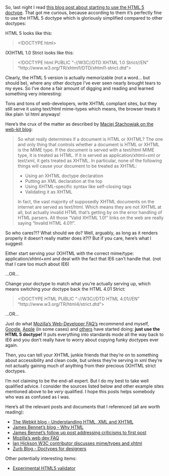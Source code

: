 <!--
slug: your-xhtml-efforts-are-wasted-use-html5-doctypes
date: Wed Jul 22 2009 07:05:00 GMT+0200 (CEST)
tags: html5, xhtml, web standards
title: Your XHTML efforts are (probably) wasted
id: 146572148
link: http://joreteg.com/post/146572148/your-xhtml-efforts-are-wasted-use-html5-doctypes
raw: {"blog_name":"henrikjoreteg","id":146572148,"post_url":"http://joreteg.com/post/146572148/your-xhtml-efforts-are-wasted-use-html5-doctypes","slug":"your-xhtml-efforts-are-wasted-use-html5-doctypes","type":"text","date":"2009-07-22 05:05:00 GMT","timestamp":1248239100,"state":"published","format":"markdown","reblog_key":"LfhrXeYj","tags":["html5","xhtml","web standards"],"short_url":"http://tmblr.co/ZgL_Yy8l8Dq","recommended_source":null,"recommended_color":null,"highlighted":[],"note_count":0,"title":"Your XHTML efforts are (probably) wasted","body":"<p>So, last night I read <a href=\"http://www.zurb.com/article/282/doctypes-for-designers\">this blog post about starting to use the HTML 5 doctype</a>. That got me curious, because according to them it&rsquo;s perfectly fine to use the HTML 5 doctype which is gloriously simplified compared to other doctypes:</p>\n\n<p>HTML 5 looks like this:</p>\n\n<blockquote>\n  <p>&lt;!DOCTYPE html&gt;</p>\n</blockquote>\n\n<p>(X)HTML 1.0 Strict looks like this:</p>\n\n<blockquote>\n  <p>&lt;!DOCTYPE html PUBLIC &ldquo;-//W3C//DTD XHTML 1.0 Strict//EN&rdquo;\n  &ldquo;http://www.w3.org/TR/xhtml1/DTD/xhtml1-strict.dtd&rdquo;&gt;</p>\n</blockquote>\n\n<p>Clearly, the HTML 5 version is actually memorizable (not a word&hellip; but should be), where any other doctype I&rsquo;ve ever seen nearly brought tears to my eyes. So I&rsquo;ve done a fair amount of digging and reading and learned something very interesting:</p>\n\n<p>Tons and tons of web-developers, write XHTML compliant sites, but they still serve it using text/html mime-types which means, the browser treats it like plain &lsquo;ol html anyways!</p>\n\n<p>Here&rsquo;s the crux of the matter as described by <a href=\"http://webkit.org/blog/68/understanding-html-xml-and-xhtml/\">Maciej Stachowiak on the web-kit blog</a>:</p>\n\n<blockquote>\n  <p>So what really determines if a document is HTML or XHTML? The one and only thing that controls whether a document is HTML or XHTML is the MIME type. If the document is served with a text/html MIME type, it is treated as HTML. If it is served as application/xhtml+xml or text/xml, it gets treated as XHTML. In particular, none of the following things will cause your document to be treated as XHTML:</p>\n  \n  <ul><li>Using an XHTML doctype declaration</li>\n  <li>Putting an XML declaration at the top</li>\n  <li>Using XHTML-specific syntax like self-closing tags</li>\n  <li>Validating it as XHTML</li>\n  </ul><p>In fact, the vast majority of supposedly XHTML documents on the internet are served as text/html. Which means they are not XHTML at all, but actually invalid HTML that’s getting by on the error handling of HTML parsers. All those “Valid XHTML 1.0!” links on the web are really saying “Invalid HTML 4.01!”.</p>\n</blockquote>\n\n<p>So who cares?!? What should we do? Well, arguably, as long as it renders properly it doesn&rsquo;t really matter does it?!? But if you care, here&rsquo;s what I suggest:</p>\n\n<p>Either start serving your (X)HTML with the correct mime/type: application/xhtml+xml and deal with the fact that IE6 can&rsquo;t handle that. (not that I care too much about IE6)</p>\n\n<p>&hellip;OR&hellip;</p>\n\n<p>Change your doctype to match what you&rsquo;re actually serving up, which means switching your doctype back the HTML 4.01 Strict:</p>\n\n<blockquote>\n  <p>&lt;!DOCTYPE HTML PUBLIC &ldquo;-//W3C//DTD HTML 4.01//EN&rdquo; &ldquo;http://www.w3.org/TR/html4/strict.dtd&rdquo;&gt;</p>\n</blockquote>\n\n<p>&hellip;OR&hellip;</p>\n\n<p>Just do what <a href=\"https://developer.mozilla.org/en/Mozilla_Web_Developer_FAQ#xhtmldiff\">Mozilla&rsquo;s Web-Developer FAQ&rsquo;s</a> recommend and myself, <a href=\"http://google.com\">Google</a>, <a href=\"http://www.apple.com/safari/\">Apple</a> (in some cases) and <a href=\"http://aneventapart.com\">others</a> have started doing: <strong>just use the HTML 5 doctype!</strong> It puts everything into standards mode all the way back to IE6 and you don&rsquo;t really have to worry about copying funky doctypes ever again.</p>\n\n<p>Then, you can tell your XHTML junkie friends that they&rsquo;re on to something about accessibility and clean code, but unless they&rsquo;re serving in xml they&rsquo;re not actually gaining much of anything from their precious (X)HTML strict doctypes.</p>\n\n<p>I&rsquo;m not claiming to be the end-all expert. But I do my best to take well qualified advice. I consider the sources listed below and other example sites mentioned above to be <em>very</em> qualified. I hope this posts helps somebody who was as confused as I was.</p>\n\n<p>Here&rsquo;s all the relevant posts and documents that I referenced (all are worth reading):</p>\n\n<ul><li><a href=\"http://webkit.org/blog/68/understanding-html-xml-and-xhtml/\">The Webkit blog - Understanding HTML, XML and XHTML</a></li>\n<li><a href=\"http://www.b-list.org/weblog/2008/jun/21/xhtml/\">James Bennet&rsquo;s blog - Why HTML</a></li>\n<li><a href=\"http://www.b-list.org/weblog/2008/jun/21/xhtml/\">James Bennet&rsquo;s follow up post addressing criticisms to first post</a></li>\n<li><a href=\"https://developer.mozilla.org/en/Mozilla_Web_Developer_FAQ#xhtmldiff\">Mozilla&rsquo;s web dev FAQ</a></li>\n<li><a href=\"http://keystonewebsites.com/articles/mime_type.php\">Ian Hickson W3C contributor discusses mime/types and xhtml</a></li>\n<li><a href=\"http://www.zurb.com/article/282/doctypes-for-designers\">Zurb Blog - Doctypes for designers</a></li>\n</ul><p>Other potentially interesting items:</p>\n\n<ul><li><a href=\"http://html5.validator.nu/\">Experimental HTML5 validator</a></li>\n</ul>","reblog":{"tree_html":"","comment":"<p><p>So, last night I read <a href=\"http://www.zurb.com/article/282/doctypes-for-designers\">this blog post about starting to use the HTML 5 doctype</a>. That got me curious, because according to them it’s perfectly fine to use the HTML 5 doctype which is gloriously simplified compared to other doctypes:</p>\n\n<p>HTML 5 looks like this:</p>\n\n<blockquote>\n  <p><!DOCTYPE html></p>\n</blockquote>\n\n<p>(X)HTML 1.0 Strict looks like this:</p>\n\n<blockquote>\n  <p><!DOCTYPE html PUBLIC “-//W3C//DTD XHTML 1.0 Strict//EN”\n  “http://www.w3.org/TR/xhtml1/DTD/xhtml1-strict.dtd”></p>\n</blockquote>\n\n<p>Clearly, the HTML 5 version is actually memorizable (not a word… but should be), where any other doctype I’ve ever seen nearly brought tears to my eyes. So I’ve done a fair amount of digging and reading and learned something very interesting:</p>\n\n<p>Tons and tons of web-developers, write XHTML compliant sites, but they still serve it using text/html mime-types which means, the browser treats it like plain ‘ol html anyways!</p>\n\n<p>Here’s the crux of the matter as described by <a href=\"http://webkit.org/blog/68/understanding-html-xml-and-xhtml/\">Maciej Stachowiak on the web-kit blog</a>:</p>\n\n<blockquote>\n  <p>So what really determines if a document is HTML or XHTML? The one and only thing that controls whether a document is HTML or XHTML is the MIME type. If the document is served with a text/html MIME type, it is treated as HTML. If it is served as application/xhtml+xml or text/xml, it gets treated as XHTML. In particular, none of the following things will cause your document to be treated as XHTML:</p>\n  \n  <ul><li>Using an XHTML doctype declaration</li>\n  <li>Putting an XML declaration at the top</li>\n  <li>Using XHTML-specific syntax like self-closing tags</li>\n  <li>Validating it as XHTML</li>\n  </ul><p>In fact, the vast majority of supposedly XHTML documents on the internet are served as text/html. Which means they are not XHTML at all, but actually invalid HTML that’s getting by on the error handling of HTML parsers. All those “Valid XHTML 1.0!” links on the web are really saying “Invalid HTML 4.01!”.</p>\n</blockquote>\n\n<p>So who cares?!? What should we do? Well, arguably, as long as it renders properly it doesn’t really matter does it?!? But if you care, here’s what I suggest:</p>\n\n<p>Either start serving your (X)HTML with the correct mime/type: application/xhtml+xml and deal with the fact that IE6 can’t handle that. (not that I care too much about IE6)</p>\n\n<p>…OR…</p>\n\n<p>Change your doctype to match what you’re actually serving up, which means switching your doctype back the HTML 4.01 Strict:</p>\n\n<blockquote>\n  <p><!DOCTYPE HTML PUBLIC “-//W3C//DTD HTML 4.01//EN” “http://www.w3.org/TR/html4/strict.dtd”></p>\n</blockquote>\n\n<p>…OR…</p>\n\n<p>Just do what <a href=\"https://developer.mozilla.org/en/Mozilla_Web_Developer_FAQ#xhtmldiff\">Mozilla’s Web-Developer FAQ’s</a> recommend and myself, <a href=\"http://google.com\">Google</a>, <a href=\"http://www.apple.com/safari/\">Apple</a> (in some cases) and <a href=\"http://aneventapart.com\">others</a> have started doing: <strong>just use the HTML 5 doctype!</strong> It puts everything into standards mode all the way back to IE6 and you don’t really have to worry about copying funky doctypes ever again.</p>\n\n<p>Then, you can tell your XHTML junkie friends that they’re on to something about accessibility and clean code, but unless they’re serving in xml they’re not actually gaining much of anything from their precious (X)HTML strict doctypes.</p>\n\n<p>I’m not claiming to be the end-all expert. But I do my best to take well qualified advice. I consider the sources listed below and other example sites mentioned above to be <em>very</em> qualified. I hope this posts helps somebody who was as confused as I was.</p>\n\n<p>Here’s all the relevant posts and documents that I referenced (all are worth reading):</p>\n\n<ul><li><a href=\"http://webkit.org/blog/68/understanding-html-xml-and-xhtml/\">The Webkit blog - Understanding HTML, XML and XHTML</a></li>\n<li><a href=\"http://www.b-list.org/weblog/2008/jun/21/xhtml/\">James Bennet’s blog - Why HTML</a></li>\n<li><a href=\"http://www.b-list.org/weblog/2008/jun/21/xhtml/\">James Bennet’s follow up post addressing criticisms to first post</a></li>\n<li><a href=\"https://developer.mozilla.org/en/Mozilla_Web_Developer_FAQ#xhtmldiff\">Mozilla’s web dev FAQ</a></li>\n<li><a href=\"http://keystonewebsites.com/articles/mime_type.php\">Ian Hickson W3C contributor discusses mime/types and xhtml</a></li>\n<li><a href=\"http://www.zurb.com/article/282/doctypes-for-designers\">Zurb Blog - Doctypes for designers</a></li>\n</ul><p>Other potentially interesting items:</p>\n\n<ul><li><a href=\"http://html5.validator.nu/\">Experimental HTML5 validator</a></li>\n</ul></p>"},"trail":[{"blog":{"name":"henrikjoreteg","active":true,"theme":{"header_full_width":1500,"header_full_height":500,"header_focus_width":676,"header_focus_height":380,"avatar_shape":"circle","background_color":"#F6F6F6","body_font":"Helvetica Neue","header_bounds":"0,1249,380,573","header_image":"http://static.tumblr.com/df7befc8b0387cf597578e613c221cb3/uzkwgdq/FAjnt7hyg/tumblr_static_agmw2bdhkjs4ws4sscw44swgc.jpg","header_image_focused":"http://static.tumblr.com/df7befc8b0387cf597578e613c221cb3/uzkwgdq/1oSnt7hyh/tumblr_static_tumblr_static_agmw2bdhkjs4ws4sscw44swgc_focused_v3.jpg","header_image_scaled":"http://static.tumblr.com/df7befc8b0387cf597578e613c221cb3/uzkwgdq/FAjnt7hyg/tumblr_static_agmw2bdhkjs4ws4sscw44swgc_2048_v2.jpg","header_stretch":true,"link_color":"#529ECC","show_avatar":true,"show_description":true,"show_header_image":true,"show_title":true,"title_color":"#444444","title_font":"Helvetica Neue","title_font_weight":"bold"}},"post":{"id":"146572148"},"content_raw":"<p><p>So, last night I read <a href=\"http://www.zurb.com/article/282/doctypes-for-designers\">this blog post about starting to use the HTML 5 doctype</a>. That got me curious, because according to them it’s perfectly fine to use the HTML 5 doctype which is gloriously simplified compared to other doctypes:</p>\n\n<p>HTML 5 looks like this:</p>\n\n<blockquote>\n  <p><!DOCTYPE html></p>\n</blockquote>\n\n<p>(X)HTML 1.0 Strict looks like this:</p>\n\n<blockquote>\n  <p><!DOCTYPE html PUBLIC “-//W3C//DTD XHTML 1.0 Strict//EN”\n  “http://www.w3.org/TR/xhtml1/DTD/xhtml1-strict.dtd”></p>\n</blockquote>\n\n<p>Clearly, the HTML 5 version is actually memorizable (not a word… but should be), where any other doctype I’ve ever seen nearly brought tears to my eyes. So I’ve done a fair amount of digging and reading and learned something very interesting:</p>\n\n<p>Tons and tons of web-developers, write XHTML compliant sites, but they still serve it using text/html mime-types which means, the browser treats it like plain ‘ol html anyways!</p>\n\n<p>Here’s the crux of the matter as described by <a href=\"http://webkit.org/blog/68/understanding-html-xml-and-xhtml/\">Maciej Stachowiak on the web-kit blog</a>:</p>\n\n<blockquote>\n  <p>So what really determines if a document is HTML or XHTML? The one and only thing that controls whether a document is HTML or XHTML is the MIME type. If the document is served with a text/html MIME type, it is treated as HTML. If it is served as application/xhtml+xml or text/xml, it gets treated as XHTML. In particular, none of the following things will cause your document to be treated as XHTML:</p>\n  \n  <ul><li>Using an XHTML doctype declaration</li>\n  <li>Putting an XML declaration at the top</li>\n  <li>Using XHTML-specific syntax like self-closing tags</li>\n  <li>Validating it as XHTML</li>\n  </ul><p>In fact, the vast majority of supposedly XHTML documents on the internet are served as text/html. Which means they are not XHTML at all, but actually invalid HTML that’s getting by on the error handling of HTML parsers. All those “Valid XHTML 1.0!” links on the web are really saying “Invalid HTML 4.01!”.</p>\n</blockquote>\n\n<p>So who cares?!? What should we do? Well, arguably, as long as it renders properly it doesn’t really matter does it?!? But if you care, here’s what I suggest:</p>\n\n<p>Either start serving your (X)HTML with the correct mime/type: application/xhtml+xml and deal with the fact that IE6 can’t handle that. (not that I care too much about IE6)</p>\n\n<p>…OR…</p>\n\n<p>Change your doctype to match what you’re actually serving up, which means switching your doctype back the HTML 4.01 Strict:</p>\n\n<blockquote>\n  <p><!DOCTYPE HTML PUBLIC “-//W3C//DTD HTML 4.01//EN” “http://www.w3.org/TR/html4/strict.dtd”></p>\n</blockquote>\n\n<p>…OR…</p>\n\n<p>Just do what <a href=\"https://developer.mozilla.org/en/Mozilla_Web_Developer_FAQ#xhtmldiff\">Mozilla’s Web-Developer FAQ’s</a> recommend and myself, <a href=\"http://google.com\">Google</a>, <a href=\"http://www.apple.com/safari/\">Apple</a> (in some cases) and <a href=\"http://aneventapart.com\">others</a> have started doing: <strong>just use the HTML 5 doctype!</strong> It puts everything into standards mode all the way back to IE6 and you don’t really have to worry about copying funky doctypes ever again.</p>\n\n<p>Then, you can tell your XHTML junkie friends that they’re on to something about accessibility and clean code, but unless they’re serving in xml they’re not actually gaining much of anything from their precious (X)HTML strict doctypes.</p>\n\n<p>I’m not claiming to be the end-all expert. But I do my best to take well qualified advice. I consider the sources listed below and other example sites mentioned above to be <em>very</em> qualified. I hope this posts helps somebody who was as confused as I was.</p>\n\n<p>Here’s all the relevant posts and documents that I referenced (all are worth reading):</p>\n\n<ul><li><a href=\"http://webkit.org/blog/68/understanding-html-xml-and-xhtml/\">The Webkit blog - Understanding HTML, XML and XHTML</a></li>\n<li><a href=\"http://www.b-list.org/weblog/2008/jun/21/xhtml/\">James Bennet’s blog - Why HTML</a></li>\n<li><a href=\"http://www.b-list.org/weblog/2008/jun/21/xhtml/\">James Bennet’s follow up post addressing criticisms to first post</a></li>\n<li><a href=\"https://developer.mozilla.org/en/Mozilla_Web_Developer_FAQ#xhtmldiff\">Mozilla’s web dev FAQ</a></li>\n<li><a href=\"http://keystonewebsites.com/articles/mime_type.php\">Ian Hickson W3C contributor discusses mime/types and xhtml</a></li>\n<li><a href=\"http://www.zurb.com/article/282/doctypes-for-designers\">Zurb Blog - Doctypes for designers</a></li>\n</ul><p>Other potentially interesting items:</p>\n\n<ul><li><a href=\"http://html5.validator.nu/\">Experimental HTML5 validator</a></li>\n</ul></p>","content":"<p><p>So, last night I read <a href=\"http://www.zurb.com/article/282/doctypes-for-designers\">this blog post about starting to use the HTML 5 doctype</a>. That got me curious, because according to them it’s perfectly fine to use the HTML 5 doctype which is gloriously simplified compared to other doctypes:</p>\n\n<p>HTML 5 looks like this:</p>\n\n<blockquote>\n  <p>&lt;!DOCTYPE html&gt;</p>\n</blockquote>\n\n<p>(X)HTML 1.0 Strict looks like this:</p>\n\n<blockquote>\n  <p>&lt;!DOCTYPE html PUBLIC “-//W3C//DTD XHTML 1.0 Strict//EN”\n  “http://www.w3.org/TR/xhtml1/DTD/xhtml1-strict.dtd”&gt;</p>\n</blockquote>\n\n<p>Clearly, the HTML 5 version is actually memorizable (not a word… but should be), where any other doctype I’ve ever seen nearly brought tears to my eyes. So I’ve done a fair amount of digging and reading and learned something very interesting:</p>\n\n<p>Tons and tons of web-developers, write XHTML compliant sites, but they still serve it using text/html mime-types which means, the browser treats it like plain ‘ol html anyways!</p>\n\n<p>Here’s the crux of the matter as described by <a href=\"http://webkit.org/blog/68/understanding-html-xml-and-xhtml/\">Maciej Stachowiak on the web-kit blog</a>:</p>\n\n<blockquote>\n  <p>So what really determines if a document is HTML or XHTML? The one and only thing that controls whether a document is HTML or XHTML is the MIME type. If the document is served with a text/html MIME type, it is treated as HTML. If it is served as application/xhtml+xml or text/xml, it gets treated as XHTML. In particular, none of the following things will cause your document to be treated as XHTML:</p>\n  \n  <ul><li>Using an XHTML doctype declaration</li>\n  <li>Putting an XML declaration at the top</li>\n  <li>Using XHTML-specific syntax like self-closing tags</li>\n  <li>Validating it as XHTML</li>\n  </ul><p>In fact, the vast majority of supposedly XHTML documents on the internet are served as text/html. Which means they are not XHTML at all, but actually invalid HTML that’s getting by on the error handling of HTML parsers. All those “Valid XHTML 1.0!” links on the web are really saying “Invalid HTML 4.01!”.</p>\n</blockquote>\n\n<p>So who cares?!? What should we do? Well, arguably, as long as it renders properly it doesn’t really matter does it?!? But if you care, here’s what I suggest:</p>\n\n<p>Either start serving your (X)HTML with the correct mime/type: application/xhtml+xml and deal with the fact that IE6 can’t handle that. (not that I care too much about IE6)</p>\n\n<p>…OR…</p>\n\n<p>Change your doctype to match what you’re actually serving up, which means switching your doctype back the HTML 4.01 Strict:</p>\n\n<blockquote>\n  <p>&lt;!DOCTYPE HTML PUBLIC “-//W3C//DTD HTML 4.01//EN” “http://www.w3.org/TR/html4/strict.dtd”&gt;</p>\n</blockquote>\n\n<p>…OR…</p>\n\n<p>Just do what <a href=\"https://developer.mozilla.org/en/Mozilla_Web_Developer_FAQ#xhtmldiff\">Mozilla’s Web-Developer FAQ’s</a> recommend and myself, <a href=\"http://google.com\">Google</a>, <a href=\"http://www.apple.com/safari/\">Apple</a> (in some cases) and <a href=\"http://aneventapart.com\">others</a> have started doing: <strong>just use the HTML 5 doctype!</strong> It puts everything into standards mode all the way back to IE6 and you don’t really have to worry about copying funky doctypes ever again.</p>\n\n<p>Then, you can tell your XHTML junkie friends that they’re on to something about accessibility and clean code, but unless they’re serving in xml they’re not actually gaining much of anything from their precious (X)HTML strict doctypes.</p>\n\n<p>I’m not claiming to be the end-all expert. But I do my best to take well qualified advice. I consider the sources listed below and other example sites mentioned above to be <em>very</em> qualified. I hope this posts helps somebody who was as confused as I was.</p>\n\n<p>Here’s all the relevant posts and documents that I referenced (all are worth reading):</p>\n\n<ul><li><a href=\"http://webkit.org/blog/68/understanding-html-xml-and-xhtml/\">The Webkit blog - Understanding HTML, XML and XHTML</a></li>\n<li><a href=\"http://www.b-list.org/weblog/2008/jun/21/xhtml/\">James Bennet’s blog - Why HTML</a></li>\n<li><a href=\"http://www.b-list.org/weblog/2008/jun/21/xhtml/\">James Bennet’s follow up post addressing criticisms to first post</a></li>\n<li><a href=\"https://developer.mozilla.org/en/Mozilla_Web_Developer_FAQ#xhtmldiff\">Mozilla’s web dev FAQ</a></li>\n<li><a href=\"http://keystonewebsites.com/articles/mime_type.php\">Ian Hickson W3C contributor discusses mime/types and xhtml</a></li>\n<li><a href=\"http://www.zurb.com/article/282/doctypes-for-designers\">Zurb Blog - Doctypes for designers</a></li>\n</ul><p>Other potentially interesting items:</p>\n\n<ul><li><a href=\"http://html5.validator.nu/\">Experimental HTML5 validator</a></li>\n</ul></p>","is_current_item":true,"is_root_item":true}]}
publish: 2009-07-022
-->


<p>So, last night I read <a href="http://www.zurb.com/article/282/doctypes-for-designers">this blog post about starting to use the HTML 5 doctype</a>. That got me curious, because according to them it&rsquo;s perfectly fine to use the HTML 5 doctype which is gloriously simplified compared to other doctypes:</p>

<p>HTML 5 looks like this:</p>

<blockquote>
  <p>&lt;!DOCTYPE html&gt;</p>
</blockquote>

<p>(X)HTML 1.0 Strict looks like this:</p>

<blockquote>
  <p>&lt;!DOCTYPE html PUBLIC &ldquo;-//W3C//DTD XHTML 1.0 Strict//EN&rdquo;
  &ldquo;http://www.w3.org/TR/xhtml1/DTD/xhtml1-strict.dtd&rdquo;&gt;</p>
</blockquote>

<p>Clearly, the HTML 5 version is actually memorizable (not a word&hellip; but should be), where any other doctype I&rsquo;ve ever seen nearly brought tears to my eyes. So I&rsquo;ve done a fair amount of digging and reading and learned something very interesting:</p>

<p>Tons and tons of web-developers, write XHTML compliant sites, but they still serve it using text/html mime-types which means, the browser treats it like plain &lsquo;ol html anyways!</p>

<p>Here&rsquo;s the crux of the matter as described by <a href="http://webkit.org/blog/68/understanding-html-xml-and-xhtml/">Maciej Stachowiak on the web-kit blog</a>:</p>

<blockquote>
  <p>So what really determines if a document is HTML or XHTML? The one and only thing that controls whether a document is HTML or XHTML is the MIME type. If the document is served with a text/html MIME type, it is treated as HTML. If it is served as application/xhtml+xml or text/xml, it gets treated as XHTML. In particular, none of the following things will cause your document to be treated as XHTML:</p>
  
  <ul><li>Using an XHTML doctype declaration</li>
  <li>Putting an XML declaration at the top</li>
  <li>Using XHTML-specific syntax like self-closing tags</li>
  <li>Validating it as XHTML</li>
  </ul><p>In fact, the vast majority of supposedly XHTML documents on the internet are served as text/html. Which means they are not XHTML at all, but actually invalid HTML that’s getting by on the error handling of HTML parsers. All those “Valid XHTML 1.0!” links on the web are really saying “Invalid HTML 4.01!”.</p>
</blockquote>

<p>So who cares?!? What should we do? Well, arguably, as long as it renders properly it doesn&rsquo;t really matter does it?!? But if you care, here&rsquo;s what I suggest:</p>

<p>Either start serving your (X)HTML with the correct mime/type: application/xhtml+xml and deal with the fact that IE6 can&rsquo;t handle that. (not that I care too much about IE6)</p>

<p>&hellip;OR&hellip;</p>

<p>Change your doctype to match what you&rsquo;re actually serving up, which means switching your doctype back the HTML 4.01 Strict:</p>

<blockquote>
  <p>&lt;!DOCTYPE HTML PUBLIC &ldquo;-//W3C//DTD HTML 4.01//EN&rdquo; &ldquo;http://www.w3.org/TR/html4/strict.dtd&rdquo;&gt;</p>
</blockquote>

<p>&hellip;OR&hellip;</p>

<p>Just do what <a href="https://developer.mozilla.org/en/Mozilla_Web_Developer_FAQ#xhtmldiff">Mozilla&rsquo;s Web-Developer FAQ&rsquo;s</a> recommend and myself, <a href="http://google.com">Google</a>, <a href="http://www.apple.com/safari/">Apple</a> (in some cases) and <a href="http://aneventapart.com">others</a> have started doing: <strong>just use the HTML 5 doctype!</strong> It puts everything into standards mode all the way back to IE6 and you don&rsquo;t really have to worry about copying funky doctypes ever again.</p>

<p>Then, you can tell your XHTML junkie friends that they&rsquo;re on to something about accessibility and clean code, but unless they&rsquo;re serving in xml they&rsquo;re not actually gaining much of anything from their precious (X)HTML strict doctypes.</p>

<p>I&rsquo;m not claiming to be the end-all expert. But I do my best to take well qualified advice. I consider the sources listed below and other example sites mentioned above to be <em>very</em> qualified. I hope this posts helps somebody who was as confused as I was.</p>

<p>Here&rsquo;s all the relevant posts and documents that I referenced (all are worth reading):</p>

<ul><li><a href="http://webkit.org/blog/68/understanding-html-xml-and-xhtml/">The Webkit blog - Understanding HTML, XML and XHTML</a></li>
<li><a href="http://www.b-list.org/weblog/2008/jun/21/xhtml/">James Bennet&rsquo;s blog - Why HTML</a></li>
<li><a href="http://www.b-list.org/weblog/2008/jun/21/xhtml/">James Bennet&rsquo;s follow up post addressing criticisms to first post</a></li>
<li><a href="https://developer.mozilla.org/en/Mozilla_Web_Developer_FAQ#xhtmldiff">Mozilla&rsquo;s web dev FAQ</a></li>
<li><a href="http://keystonewebsites.com/articles/mime_type.php">Ian Hickson W3C contributor discusses mime/types and xhtml</a></li>
<li><a href="http://www.zurb.com/article/282/doctypes-for-designers">Zurb Blog - Doctypes for designers</a></li>
</ul><p>Other potentially interesting items:</p>

<ul><li><a href="http://html5.validator.nu/">Experimental HTML5 validator</a></li>
</ul>
